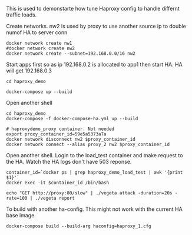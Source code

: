 
This is used to demonstarte how tune Haproxy config to handle differnt traffic loads.


Create networks. nw2 is used by proxy to use another source ip to double numof HA to server conn
```
docker network create nw1
#docker network create nw2
docker network create --subnet=192.168.0.0/16 nw2
```

Start apps first so as ip 192.168.0.2 is allocated to app1 then start HA. HA will get 192.168.0.3
```
cd haproxy_demo

docker-compose up --build
```

Open another shell
```
cd haproxy_demo
docker-compose -f docker-compose-ha.yml up --build

# haproxydemo_proxy container. Not needed
export proxy_container_id=59e5a5373a7a
docker network disconnect nw2 $proxy_container_id
docker network connect --alias proxy_2 nw2 $proxy_container_id

```

Open another shell.
Login to the load_test container and make request to the HA.
Watch the HA logs don't have 503 reponse.
```
container_id=`docker ps | grep haproxy_demo_load_test | awk '{print $1}'`
docker exec -it $container_id /bin/bash

echo "GET http://proxy:80/slow" | ./vegeta attack -duration=20s -rate=100 | ./vegeta report
```

To build with another ha-config. This might not work with the current HA base image.
```
docker-compose build --build-arg haconfig=haproxy_1.cfg
```
